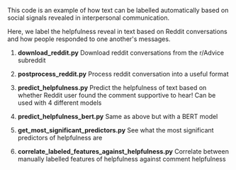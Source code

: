 This code is an example of how text can be labelled automatically based on social signals revealed in interpersonal communication.

Here, we label the helpfulness reveal in text based on Reddit conversations and how people responded to one another's messages.

1. **download_reddit.py**
  Download reddit conversations from the r/Advice subreddit

2. **postprocess_reddit.py** Process reddit conversation into a useful format

3. **predict_helpfulness.py** Predict the helpfulness of text based on whether Reddit user found the comment supportive to hear! Can be used with 4 different models

4. **predict_helpfulness_bert.py** Same as above but with a BERT model

5. **get_most_significant_predictors.py** See what the most significant predictors of helpfulness are

6. **correlate_labeled_features_against_helpfulness.py** Correlate between manually labelled features of helpfulness against comment helpfulness
